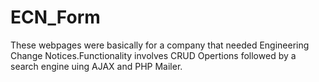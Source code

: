 # ECN_Form
These webpages were basically for a company that needed Engineering Change Notices.Functionality involves CRUD Opertions followed by 
a search engine uing AJAX and PHP Mailer.

